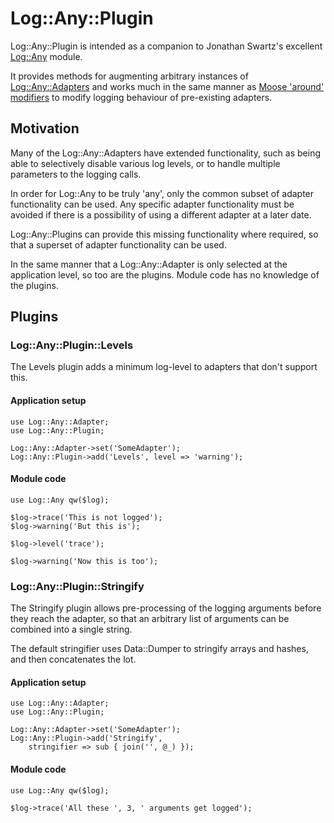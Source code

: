 # Log::Any::Plugin

Log::Any::Plugin is intended as a companion to Jonathan Swartz's excellent [Log::Any](http://search.cpan.org/~jswartz/Log-Any-0.13/lib/Log/Any.pm) module.

It provides methods for augmenting arbitrary instances of [Log::Any::Adapters](http://search.cpan.org/~jswartz/Log-Any-Adapter-0.03/lib/Log/Any/Adapter.pm) and works much in the same manner as [Moose 'around' modifiers](http://search.cpan.org/~doy/Moose-2.0202/lib/Moose/Manual/MethodModifiers.pod) to modify logging behaviour of pre-existing adapters.

## Motivation


Many of the Log::Any::Adapters have extended functionality, such as being able to selectively disable various log levels, or to handle multiple parameters to the logging calls.

In order for Log::Any to be truly 'any', only the common subset of adapter functionality can be used. Any specific adapter functionality must be avoided if there is a possibility of using a different adapter at a later date.

Log::Any::Plugins can provide this missing functionality where required, so that a superset of adapter functionality can be used.


In the same manner that a Log::Any::Adapter is only selected at the application level, so too are the plugins. Module code has no knowledge of the plugins.

## Plugins

### Log::Any::Plugin::Levels

The Levels plugin adds a minimum log-level to adapters that don't support this.

#### Application setup

    use Log::Any::Adapter;
    use Log::Any::Plugin;

    Log::Any::Adapter->set('SomeAdapter');
    Log::Any::Plugin->add('Levels', level => 'warning');

#### Module code

    use Log::Any qw($log);

    $log->trace('This is not logged');
    $log->warning('But this is');

    $log->level('trace');

    $log->warning('Now this is too');


### Log::Any::Plugin::Stringify

The Stringify plugin allows pre-processing of the logging arguments before they reach the adapter, so that an arbitrary list of arguments can be combined into a single string.

The default stringifier uses Data::Dumper to stringify arrays and hashes, and then concatenates the lot.

#### Application setup

    use Log::Any::Adapter;
    use Log::Any::Plugin;

    Log::Any::Adapter->set('SomeAdapter');
    Log::Any::Plugin->add('Stringify',
        stringifier => sub { join('', @_) });

#### Module code

    use Log::Any qw($log);

    $log->trace('All these ', 3, ' arguments get logged');

